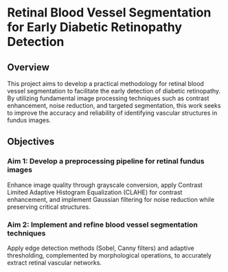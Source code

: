 # Retinal Blood Vessel Segmentation for Early Diabetic Retinopathy Detection

## Overview  
This project aims to develop a practical methodology for retinal blood vessel segmentation to facilitate the early detection of diabetic retinopathy. By utilizing fundamental image processing techniques such as contrast enhancement, noise reduction, and targeted segmentation, this work seeks to improve the accuracy and reliability of identifying vascular structures in fundus images.

## Objectives  

### **Aim 1: Develop a preprocessing pipeline for retinal fundus images**  
Enhance image quality through grayscale conversion, apply Contrast Limited Adaptive Histogram Equalization (CLAHE) for contrast enhancement, and implement Gaussian filtering for noise reduction while preserving critical structures.  

### **Aim 2: Implement and refine blood vessel segmentation techniques**  
Apply edge detection methods (Sobel, Canny filters) and adaptive thresholding, complemented by morphological operations, to accurately extract retinal vascular networks.  

